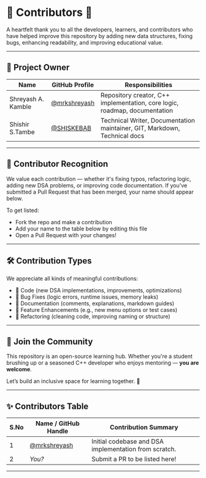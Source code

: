# 🤝 Contributors 🤝

A heartfelt thank you to all the developers, learners, and contributors who have helped improve this repository by adding new data structures, fixing bugs, enhancing readability, and improving educational value.

---

## 👑 Project Owner

| Name               | GitHub Profile                                 | Responsibilities                                                           |
| ------------------ | ---------------------------------------------- | -------------------------------------------------------------------------- |
| Shreyash A. Kamble | [@mrkshreyash](https://github.com/mrkshreyash) | Repository creator, C++ implementation, core logic, roadmap, documentation |
| Shishir S.Tambe | [@SHISKEBAB](https://github.com/SHISKEBAB) | Technical Writer, Documentation maintainer, GIT, Markdown, Technical docs |

---

## 🧠 Contributor Recognition

We value each contribution — whether it's fixing typos, refactoring logic, adding new DSA problems, or improving code documentation. If you've submitted a Pull Request that has been merged, your name should appear below.

To get listed:

- Fork the repo and make a contribution
- Add your name to the table below by editing this file
- Open a Pull Request with your changes!

---

## 🛠 Contribution Types

We appreciate all kinds of meaningful contributions:

- 📘 Code (new DSA implementations, improvements, optimizations)
- 🧪 Bug Fixes (logic errors, runtime issues, memory leaks)
- 📝 Documentation (comments, explanations, markdown guides)
- 🚀 Feature Enhancements (e.g., new menu options or test cases)
- 🧹 Refactoring (cleaning code, improving naming or structure)

---

## 🙌 Join the Community

This repository is an open-source learning hub. Whether you're a student brushing up or a seasoned C++ developer who enjoys mentoring — **you are welcome**.

Let’s build an inclusive space for learning together. 🌱

---

## ✨ Contributors Table

| S.No | Name / GitHub Handle                           | Contribution Summary                                        |
| ---- | ---------------------------------------------- | ----------------------------------------------------------- |
| 1    | [@mrkshreyash](https://github.com/mrkshreyash) | Initial codebase and DSA implementation from scratch. |
| 2    | _You?_                                         | Submit a PR to be listed here!                              |

---
